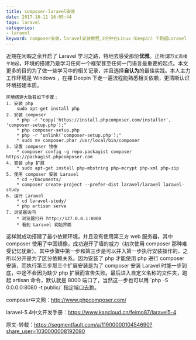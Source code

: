 ```yaml
---
title: composer-laravel安装
date: 2017-10-11 16:05:44
tags: laravel
categories: 
- laravel
keyword: composer安装，laravel安装教程,3分钟在Linux（Deepin）下跑起Laravel
---
```


近期在闲暇之余开启了 Laravel 学习之路，特地去感受那份**优雅**。正所谓`万丈高楼平地起`，环境的搭建乃是学习任何一个框架甚至任何一门语言最重要的起点。本文更多的目的为了做一些学习中的相关记录，并且选择**自认为**的最佳实践。本人主力工作环境是 Windows ，在裸 Deepin 下走一遍流程能熟悉相关依赖，更清晰认识环境搭建本质。

```
环境搭建大致有如下步骤：
1. 安装 php
    sudo apt-get install php
2. 安装 composer
    * php -r "copy('https://install.phpcomposer.com/installer', 'composer-setup.php');"
    * php composer-setup.php
    * php -r "unlink('composer-setup.php');"
    * sudo mv composer.phar /usr/local/bin/composer
3. 设置 composer 镜像
    * composer config -g repo.packagist composer https://packagist.phpcomposer.com
4. 安装 php 扩展
    * sudo apt-get install php-mbstring php-mcrypt php-xml php-zip
5. 使用 composer 安装 Laravel
    * cd ~/Documents/
    * composer create-project --prefer-dist laravel/laravel laravel-study
6. 运行 Laravel
    * cd laravel-study/
    * php artisan serve
7. 浏览器访问
    * 浏览器打开 http://127.0.0.1:8000
    * 看到 Laravel 初始界面

```

<!--more-->这样就成功搭建了最小依赖环境，并且没有使用第三方 web 服务器，其中 composer 使用了中国镜像，成功避开了墙的威力（初次使用 composer 那种难受记忆犹新）。其中步骤中第一步和第三步是可以并入第一步执行安装操作的，之所以分开是为了区分依赖关系。因为安装了 php 才能使用 php 进行 composer 安装，而执行第三步那三个扩展安装是为了 composer 安装 Laravel 时能一步到底，中途不会因为缺少 php 扩展而宣告失败。最后进入自定义名称的文件夹，跑起 artisan 命令，默认就是 8000 端口了，当然这一步也可以用 `php -S 0.0.0.0:8080 -t public/` 指定端口去跑。

composer中文网：http://www.phpcomposer.com/

laravel-5.4中文开发手册：https://www.kancloud.cn/feimo87/laravel5-4

原文-转载：https://segmentfault.com/a/1190000010454690?share_user=1030000008192090